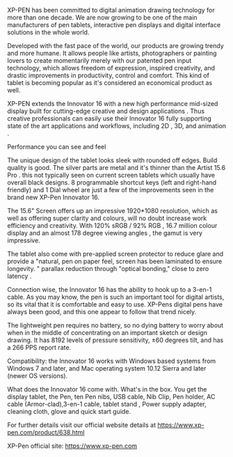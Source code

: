 XP-PEN has been committed to digital animation drawing technology for more than one decade. We are now growing to be one of the main manufacturers of pen tablets, interactive pen displays and digital interface solutions in the whole world.

Developed with the fast pace of the world, our products are growing trendy and more humane. It allows people like artists, photographers or painting lovers to create momentarily merely with our patented pen input technology, which allows freedom of expression, inspired creativity, and drastic improvements in productivity, control and comfort. This kind of tablet is becoming popular as it's considered an economical product as well.

XP-PEN extends the Innovator 16 with a new high performance mid-sized display built for cutting-edge creative and design applications . Thus creative professionals can easily use their Innovator 16 fully supporting state of the art applications and workflows, including 2D , 3D, and animation .

Performance you can see and feel

The unique design of the tablet looks sleek with rounded off edges. Build quality is good. The silver parts are metal and it's thinner than the Artist 15.6 Pro . this not typically seen on current screen tablets which usually have overall black designs. 8 programmable shortcut keys (left and right-hand friendly) and 1 Dial wheel are just a few of the improvements seen in the brand new XP-Pen Innovator 16.

The 15.6" Screen offers up an impressive 1920*1080 resolution, which as well as offering super clarity and colours, will no doubt increase work efficiency and creativity. With 120% sRGB / 92% RGB , 16.7 million colour display and an almost 178 degree viewing angles , the gamut is very impressive. 

The tablet also come with pre-applied screen protector to reduce glare and provide a "natural, pen on paper feel, screen has been laminated to ensure longevity. " parallax reduction through "optical bonding," close to zero latency . 

Connection wise, the Innovator 16 has the ability to hook up to a 3-en-1 cable. As you may know, the pen is such an important tool for digital artists, so its vital that it is comfortable and easy to use. XP-Pens digital pens have always been good, and this one appear to follow that trend nicely.

The lightweight pen requires no battery, so no dying battery to worry about when in the middle of concentrating on an important sketch or design drawing. It has 8192 levels of pressure sensitivity, ±60 degrees tilt, and has a 266 PPS report rate.

Compatibility: the Innovator 16 works with Windows based systems from Windows 7 and later, and Mac operating system 10.12 Sierra and later (newer OS versions).

What does the Innovator 16 come with. What's in the box. You get the display tablet, the Pen, ten Pen nibs, USB cable, Nib Clip, Pen holder, AC cable (Armor-clad),3-en-1 cable, tablet stand , Power supply adapter, cleaning cloth, glove and quick start guide.

For further details visit our official website details at https://www.xp-pen.com/product/638.html

XP-Pen official site: https://www.xp-pen.com
